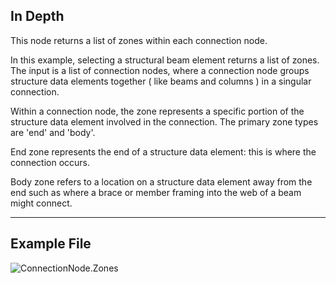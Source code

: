 ## In Depth


This node returns a list of zones within each connection node.

In this example, selecting a structural beam element returns a list of zones. The input is a list of connection nodes, where a connection node groups structure data elements together ( like beams and columns ) in a singular connection.

Within a connection node, the zone represents a specific portion of the structure data element involved in the connection.  The primary zone types are 'end' and 'body'.

End zone represents the end of a structure data element: this is where the connection occurs.

Body zone refers to a location on a structure data element away from the end such as where a brace or member framing into the web of a beam might connect.


___
## Example File

![ConnectionNode.Zones](./AdvanceSteel.ConnectionAutomation.Nodes.ConnectionNode.Zones_img.jpg)